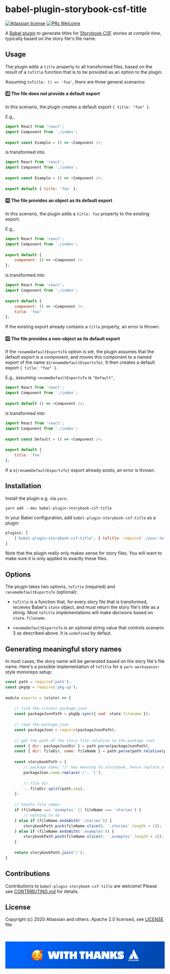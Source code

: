 # babel-plugin-storybook-csf-title

[![Atlassian license](https://img.shields.io/badge/license-Apache%202.0-blue.svg?style=flat-square)](LICENSE) [![PRs Welcome](https://img.shields.io/badge/PRs-welcome-brightgreen.svg?style=flat-square)](CONTRIBUTING.md)

A [Babel plugin](https://babeljs.io/docs/en/plugins/) to generate titles for [Storybook CSF](https://storybook.js.org/docs/formats/component-story-format/) stories at _compile time_, typically based on the story file's file name.

## Usage

The plugin adds a `title` property to all transformed files, based on the result of a `toTitle` function that is to be provided as an option to the plugin.

Assuming `toTitle: () => 'foo'`, there are three general scenarios:

#### 1️⃣ The file does not provide a default export

In this scenario, the plugin creates a default export `{ title: "foo" }`.

E.g., 

```js
import React from 'react';
import Component from './index';

export const Example = () => <Component />;
```

is transformed into

```js
import React from 'react';
import Component from './index';

export const Example = () => <Component />;

export default { title: 'foo' };
```

#### 2️⃣ The file provides an object as its default export

In this scenario, the plugin adds a `title: foo` property to the existing export.

E.g., 

```js
import React from 'react';
import Component from './index';

export default { 
    component: () => <Component />
};
```

is transformed into

```js
import React from 'react';
import Component from './index';

export default { 
    component: () => <Component />,
    title: 'foo'
};
```

If the existing export already contains a `title` property, an error is thrown.

#### 3️⃣ The file provides a non-object as its default export

If the `renameDefaultExportsTo` option is set, the plugin assumes that the default export is a component, and moves this component to a named export of the name `${renameDefaultExportsTo}`. It then creates a default export `{ title: "foo" }`. 

E.g., assuming `renameDefaultExportsTo` is `"Default"`,

```js
import React from 'react';
import Component from './index';

export default () => <Component />;
```

is transformed into

```js
import React from 'react';
import Component from './index';

export const Default = () => <Component />;

export default { 
    title: 'foo'
};
```

If a `${renameDefaultExportsTo}` export already exists, an error is thrown.

## Installation

Install the plugin e.g. via `yarn`;

```
yarn add --dev babel-plugin-storybook-csf-title
```

In your Babel configuration, add `babel-plugin-storybook-csf-title` as a plugin:

```js
plugins: [
    ['babel-plugin-storybook-csf-title', { toTitle: require('./your-to-title-function') }],
]
```

Note that the plugin really only makes sense for story files. You will want to make sure it is only applied to exactly these files.

## Options

The plugin takes two options, `toTitle` (required) and `renameDefaultExportsTo` (optional):

- `toTitle` is a function that, for every story file that is transformed, recieves Babel's `state` object, and must return the story file's title as a string. Most `toTitle` implementations will make decisions based on `state.filename`.

- `renameDefaultExportsTo` is an optional string value that controls scenario 3 as described above. It is `undefined` by defaut.

## Generating meaningful story names

In most cases, the story name will be generated based on the story file's file name. Here's a possible implementation of `toTitle` for a `yarn workspaces`-style monorepo setup:

```js
const path = require('path');
const pkgUp = require('pkg-up');

module.exports = (state) => {

    // find the closest package.json
    const packageJsonPath = pkgUp.sync({ cwd: state.filename });

    // read the package.json
    const packageJson = require(packageJsonPath);

    // get the path of the story file relative to the package root
    const { dir: packageJsonDir } = path.parse(packageJsonPath);
    const { dir: fileDir, name: fileName } = path.parse(path.relative(packageJsonDir, state.filename));

    const storybookPath = [
        // package name; "/" has meaning to storybook, hence replace a possible "/" by "|"
        packageJson.name.replace('/', '|'),

        // file dir
        ...fileDir.split(path.sep),
    ];

    // handle file names
    if (fileName === 'examples' || fileName === 'stories') {
        // nothing to do
    } else if (fileName.endsWith('.stories')) {
        storybookPath.push(fileName.slice(0, '.stories'.length + 1));
    } else if (fileName.endsWith('.examples')) {
        storybookPath.push(fileName.slice(0, '.examples'.length + 1));
    }

    return storybookPath.join('/');
}
```

## Contributions

Contributions to `babel-plugin-storybook-csf-title` are welcome! Please see [CONTRIBUTING.md](CONTRIBUTING.md) for details. 


## License

Copyright (c) 2020 Atlassian and others.
Apache 2.0 licensed, see [LICENSE](LICENSE) file.

<br/> 

[![With ❤️ from Atlassian](https://raw.githubusercontent.com/atlassian-internal/oss-assets/master/banner-with-thanks.png)](https://www.atlassian.com)
